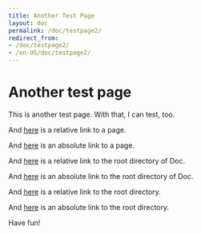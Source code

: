 ```yaml
---
title: Another Test Page
layout: doc
permalink: /doc/testpage2/
redirect_from:
- /doc/testpage2/
- /en-US/doc/testpage2/
---
```


Another test page
=================

This is another test page.
With that, I can test, too.

And [here][aaa] is a relative link to a page.

And [here][bbb] is an absolute link to a page.

And [here][ccc] is a relative link to the root directory of Doc.

And [here][ddd] is an absolute link to the root directory of Doc.

And [here][eee] is a relative link to the root directory.

And [here][fff] is an absolute link to the root directory.

Have fun!

[aaa]: ../testpage1/
[bbb]: /doc/testpage1/
[ccc]: ../
[ddd]: /doc/
[eee]: ../../
[fff]: /
